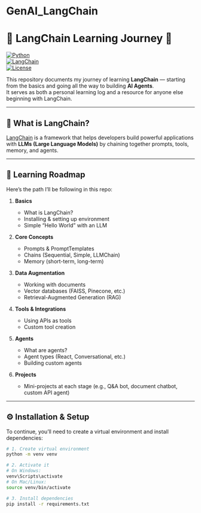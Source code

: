 # GenAI_LangChain
# 🌟 LangChain Learning Journey 🚀

[![Python](https://img.shields.io/badge/Python-3.10+-blue.svg)](https://www.python.org/)  
[![LangChain](https://img.shields.io/badge/LangChain-Learning-green.svg)](https://www.langchain.com/)  
[![License](https://img.shields.io/badge/license-MIT-lightgrey.svg)](LICENSE)

This repository documents my journey of learning **LangChain** — starting from the basics and going all the way to building **AI Agents**.  
It serves as both a personal learning log and a resource for anyone else beginning with LangChain.

---

## 📌 What is LangChain?
[LangChain](https://www.langchain.com/) is a framework that helps developers build powerful applications with **LLMs (Large Language Models)** by chaining together prompts, tools, memory, and agents.

---

## 📖 Learning Roadmap
Here’s the path I’ll be following in this repo:

1. **Basics**
   - What is LangChain?  
   - Installing & setting up environment  
   - Simple “Hello World” with an LLM  

2. **Core Concepts**
   - Prompts & PromptTemplates  
   - Chains (Sequential, Simple, LLMChain)  
   - Memory (short-term, long-term)  

3. **Data Augmentation**
   - Working with documents  
   - Vector databases (FAISS, Pinecone, etc.)  
   - Retrieval-Augmented Generation (RAG)  

4. **Tools & Integrations**
   - Using APIs as tools  
   - Custom tool creation  

5. **Agents**
   - What are agents?  
   - Agent types (React, Conversational, etc.)  
   - Building custom agents  

6. **Projects**
   - Mini-projects at each stage (e.g., Q&A bot, document chatbot, custom API agent)  

---

## ⚙️ Installation & Setup

To continue, you’ll need to create a virtual environment and install dependencies:  

```bash
# 1. Create virtual environment
python -m venv venv

# 2. Activate it
# On Windows:
venv\Scripts\activate
# On Mac/Linux:
source venv/bin/activate

# 3. Install dependencies
pip install -r requirements.txt
